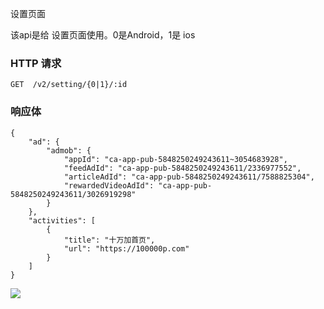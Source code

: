 设置页面

该api是给 设置页面使用。0是Android，1是 ios

### HTTP 请求

```
GET  /v2/setting/{0|1}/:id
```
### 响应体

```
{
    "ad": {
        "admob": {
            "appId": "ca-app-pub-5848250249243611~3054683928",
            "feedAdId": "ca-app-pub-5848250249243611/2336977552",
            "articleAdId": "ca-app-pub-5848250249243611/7588825304",
            "rewardedVideoAdId": "ca-app-pub-5848250249243611/3026919298"
        }
    },
    "activities": [
        {
            "title": "十万加首页",
            "url": "https://100000p.com"
        }
    ]
}
```





![](https://github.com/zhangshanhai/readthis-web/blob/master/10%E4%B8%87%E5%8A%A0/%E8%A7%86%E8%A7%89%E7%A8%BF/iPhone%2067%20%E2%80%93%E8%AE%BE%E7%BD%AE.png?raw=true)



